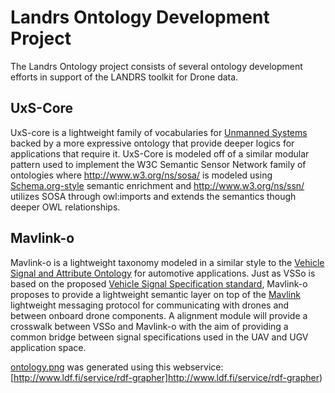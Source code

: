 # Landrs Ontology Development Project
The Landrs Ontology project consists of several ontology development efforts in support of the LANDRS toolkit for Drone data.

## UxS-Core
UxS-core is a lightweight family of vocabularies for [Unmanned Systems](https://www.opengeospatial.org/projects/groups/uxsdwg) backed by a more expressive ontology that provide deeper logics for applications that require it. UxS-Core is modeled off of a similar modular pattern used to implement the W3C Semantic Sensor Network family of ontologies where <http://www.w3.org/ns/sosa/> is modeled using [Schema.org-style](https://schema.org) semantic enrichment and <http://www.w3.org/ns/ssn/> utilizes SOSA through owl:imports and extends the semantics though deeper OWL relationships.

## Mavlink-o
Mavlink-o is a lightweight taxonomy modeled in a similar style to the [Vehicle Signal and Attribute Ontology](https://github.com/klotzbenjamin/vss-ontology/) for automotive applications. Just as VSSo is based on the proposed [Vehicle Signal Specification standard](https://github.com/GENIVI/vehicle_signal_specification), Mavlink-o proposes to provide a lightweight semantic layer on top of the [Mavlink](https://mavlink.io/en/) lightweight messaging protocol for communicating with drones and between onboard drone components. A alignment module will provide a crosswalk between VSSo and Mavlink-o with the aim of providing a common bridge between signal specifications used in the UAV and UGV application space.

[ontology.png](ontology.png) was generated using this webservice: [http://www.ldf.fi/service/rdf-grapher]http://www.ldf.fi/service/rdf-grapher)
